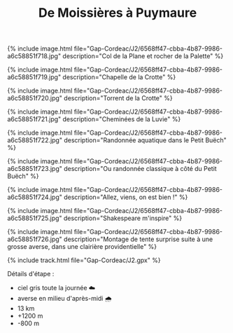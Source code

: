 ﻿---
title: "De Moissières à Puymaure"
permalink: /Gap-Cordeac/J2/
sidebar:
  nav: "gap_cordeac"
enable_tracks: true
---

{% include image.html file="Gap-Cordeac/J2/6568ff47-cbba-4b87-9986-a6c58851f718.jpg" description="Col de la Plane et rocher de la Palette" %}

{% include image.html file="Gap-Cordeac/J2/6568ff47-cbba-4b87-9986-a6c58851f719.jpg" description="Chapelle de la Crotte" %}

{% include image.html file="Gap-Cordeac/J2/6568ff47-cbba-4b87-9986-a6c58851f720.jpg" description="Torrent de la Crotte" %}

{% include image.html file="Gap-Cordeac/J2/6568ff47-cbba-4b87-9986-a6c58851f721.jpg" description="Cheminées de la Luvie" %}

{% include image.html file="Gap-Cordeac/J2/6568ff47-cbba-4b87-9986-a6c58851f722.jpg" description="Randonnée aquatique dans le Petit Buëch" %}

{% include image.html file="Gap-Cordeac/J2/6568ff47-cbba-4b87-9986-a6c58851f723.jpg" description="Ou randonnée classique à côté du Petit Buëch" %}

{% include image.html file="Gap-Cordeac/J2/6568ff47-cbba-4b87-9986-a6c58851f724.jpg" description="Allez, viens, on est bien !" %}

{% include image.html file="Gap-Cordeac/J2/6568ff47-cbba-4b87-9986-a6c58851f725.jpg" description="Shakespeare m'inspire" %}

{% include image.html file="Gap-Cordeac/J2/6568ff47-cbba-4b87-9986-a6c58851f726.jpg" description="Montage de tente surprise suite à une grosse averse, dans une clairière providentielle" %}

{% include track.html file="Gap-Cordeac/J2.gpx" %}

Détails d'étape :
* ciel gris toute la journée :cloud:
* averse en milieu d'après-midi :cloud_with_rain:
* 13 km
* +1200 m
* -800 m
